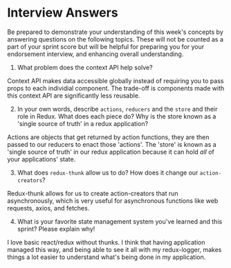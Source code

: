 # Interview Answers
Be prepared to demonstrate your understanding of this week's concepts by answering questions on the following topics. These will not be counted as a part of your sprint score but will be helpful for preparing you for your endorsement interview, and enhancing overall understanding.

1. What problem does the context API help solve?

Context API makes data accessible globally instead of requiring you to pass props to each individial component. The trade-off is components made with this context API are significantly less reusable.

2. In your own words, describe `actions`, `reducers` and the `store` and their role in Redux. What does each piece do? Why is the store known as a 'single source of truth' in a redux application?

Actions are objects that get returned by action functions, they are then passed to our reducers to enact those 'actions'. The 'store' is known as a 'single source of truth' in our redux application because it can hold _all_ of your applications' state.

3. What does `redux-thunk` allow us to do? How does it change our `action-creators`?

Redux-thunk allows for us to create action-creators that run asynchronously, which is very useful for asynchronous functions like web requests, axios, and fetches.

4. What is your favorite state management system you've learned and this sprint? Please explain why!

I love basic react/redux without thunks. I think that having application managed this way, and being able to see it all with my redux-logger, makes things a lot easier to understand what's being done in my application.